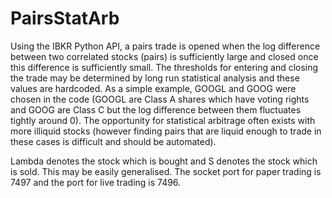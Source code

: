 # PairsStatArb
Using the IBKR Python API, a pairs trade is opened when the log difference between two correlated stocks (pairs) is sufficiently large and closed once this difference is sufficiently small. The thresholds for entering and closing the trade may be determined by long run statistical analysis and these values are hardcoded. As a simple example, GOOGL and GOOG were chosen in the code (GOOGL are Class A shares which have voting rights and GOOG are Class C but the log difference between them fluctuates tightly around 0). The opportunity for statistical arbitrage often exists with more illiquid stocks (however finding pairs that are liquid enough to trade in these cases is difficult and should be automated). 

Lambda denotes the stock which is bought and S denotes the stock which is sold. This may be easily generalised. The socket port for paper trading is 7497 and the port for live trading is 7496.
